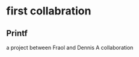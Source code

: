 **first collabration**
====================
Printf
--------------------------
a project between Fraol and Dennis
A collaboration
